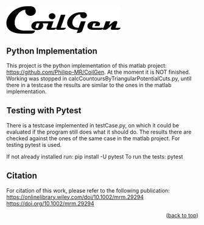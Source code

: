 <div id="top"></div>


 <img src="./Documentation/GoilGen_Logo.png" width="300">

## Python Implementation
 
This project is the python implementation of this matlab project: https://github.com/Philipp-MR/CoilGen.
At the moment it is NOT finished. Working was stopped in calcCountoursByTriangularPotentialCuts.py, until there in a testcase the results are similar to the ones in the matlab implementation.


## Testing with Pytest

There is a testcase implemented in testCase.py, on which it could be evaluated if the program still does what it should do. The results there are checked against the ones of the same case in the matlab project. For testing pytest is used. 

If not already installed run: pip install -U pytest
To run the tests: pytest 


## Citation

For citation of this work, please refer to the following publication:
https://onlinelibrary.wiley.com/doi/10.1002/mrm.29294
https://doi.org/10.1002/mrm.29294

<p align="right">(<a href="#top">back to top</a>)</p>
